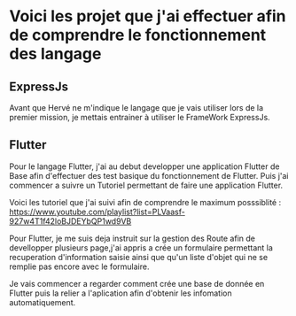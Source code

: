 # Voici les projet que j'ai effectuer afin de comprendre le fonctionnement des langage

## ExpressJs
Avant que Hervé ne m'indique le langage que je vais utiliser lors de la premier mission, je mettais entrainer à utiliser le FrameWork ExpressJs.

## Flutter
Pour le langage Flutter, j'ai au debut developper une application Flutter de Base afin d'effectuer des test basique du fonctionnement de Flutter.
Puis j'ai commencer a suivre un Tutoriel permettant de faire une application Flutter.

Voici les tutoriel que j'ai suivi afin de comprendre le maximum posssiblité : https://www.youtube.com/playlist?list=PLVaasf-927w4T1f42loBJDEYbQP1wd9VB

Pour Flutter, je me suis deja instruit sur la gestion des Route afin de devellopper plusieurs page,j'ai appris a crée un formulaire permettant la recuperation d'information saisie ainsi que qu'un liste d'objet qui ne se remplie pas encore avec le formulaire.

Je vais commencer a regarder comment crée une base de donnée en Flutter puis la relier a l'aplication afin d'obtenir les infomation automatiquement. 